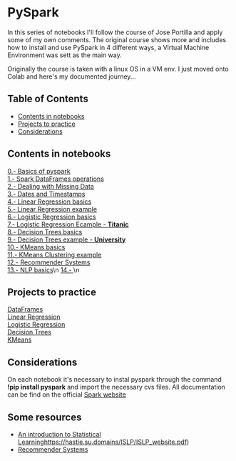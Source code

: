# PySpark

In this series of notebooks I'll follow the course of Jose Portilla and apply some of my own comments.
The original course shows more and includes how to install and use PySpark in 4 different ways, a Virtual Machine Environment was sett as the main way.

Originally the course is taken with a linux OS in a VM env. I just moved onto Colab and here's my documented journey...

## Table of Contents
* [Contents in notebooks](https://github.com/Ricardo-Jaramillo/PySpark/blob/main/README.md#contents-in-notebooks)
* [Projects to practice](https://github.com/Ricardo-Jaramillo/PySpark/blob/main/README.md#Projects-to-practice)
* [Considerations](https://github.com/Ricardo-Jaramillo/PySpark/blob/main/README.md#Considerations)

## Contents in notebooks
[0.- Basics of pyspark](https://github.com/Ricardo-Jaramillo/PySpark/blob/main/00_Basics_of_PySpark.ipynb) <br />
[1.- Spark DataFrames operations](https://github.com/Ricardo-Jaramillo/PySpark/blob/main/01_Spark_DataFrames_operations.ipynb) <br />
[2.- Dealing with Missing Data](https://github.com/Ricardo-Jaramillo/PySpark/blob/main/02_Missing_data.ipynb) <br />
[3.- Dates and Timestamps](https://github.com/Ricardo-Jaramillo/PySpark/blob/main/03_Dates_and_Timestamps.ipynb) <br />
[4.- Linear Regression basics](https://github.com/Ricardo-Jaramillo/PySpark/blob/main/04_Linear_Regression_basics.ipynb) <br />
[5.- Linear Regression example](https://github.com/Ricardo-Jaramillo/PySpark/blob/main/05_Linear_regression_example.ipynb) <br />
[6.- Logistic Regression basics](https://github.com/Ricardo-Jaramillo/PySpark/blob/main/06_Logistic_Regression.ipynb) <br />
[7.- Logistic Regression Ecample - **Titanic**](https://github.com/Ricardo-Jaramillo/PySpark/blob/main/07_Logistic_Regression_Titanic_example.ipynb) <br />
[8.- Decision Trees basics](https://github.com/Ricardo-Jaramillo/PySpark/blob/main/08_DecisionTrees_%26_RandomForests_Basics.ipynb) <br />
[9.- Decision Trees example - **University**](https://github.com/Ricardo-Jaramillo/PySpark/blob/main/09_DecisionTrees_%26_RandomForests_University_example.ipynb) <br />
[10.- KMeans basics](https://github.com/Ricardo-Jaramillo/PySpark/blob/main/10_KMeans_Clustering_basics.ipynb) <br />
[11.- KMeans Clustering example](https://github.com/Ricardo-Jaramillo/PySpark/blob/main/11_KMeans_clustering_exmaple.ipynb) <br />
[12.- Recommender Systems](https://github.com/Ricardo-Jaramillo/PySpark/blob/main/12_RecommenderSystems.ipynb) <br />
[13.- NLP basics]()\n
[14.- ]()\n

## Projects to practice
[DataFrames](https://github.com/Ricardo-Jaramillo/PySpark/blob/main/Project_DataFrames.ipynb) <br />
[Linear Regression](https://github.com/Ricardo-Jaramillo/PySpark/blob/main/Project_LinearRegression.ipynb) <br />
[Logistic Regression](https://github.com/Ricardo-Jaramillo/PySpark/blob/main/Project_Logistic_Regression.ipynb) <br />
[Decision Trees](https://github.com/Ricardo-Jaramillo/PySpark/blob/main/Project_DecisionTrees_classifier.ipynb) <br />
[KMeans](https://github.com/Ricardo-Jaramillo/PySpark/blob/main/Project_KMeans_Clustering) <br />

## Considerations

On each notebook it's necessary to instal pyspark through the command **!pip install pyspark** and import the necessary cvs files.
All documentation can be find on the official [Spark website](https://spark.apache.org/docs/latest/ml-guide.html)

## Some resources
* [An introduction to Statistical Learning](https://hastie.su.domains/ISLP/ISLP_website.pdf)https://hastie.su.domains/ISLP/ISLP_website.pdf)
* [Recommender Systems](http://pzs.dstu.dp.ua/DataMining/recom/bibl/1jannach_dietmar_zanker_markus_felfernig_alexander_friedrich.pdf)

